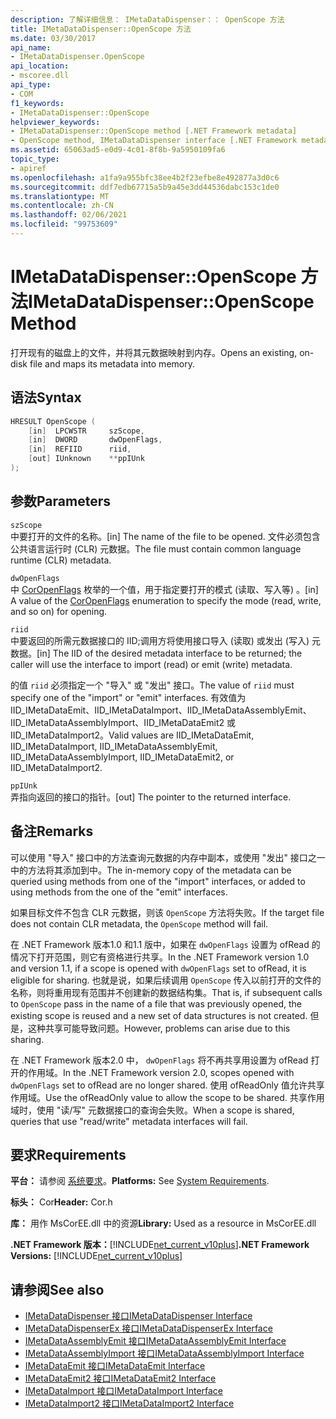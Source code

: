 ```yaml
---
description: 了解详细信息： IMetaDataDispenser：： OpenScope 方法
title: IMetaDataDispenser::OpenScope 方法
ms.date: 03/30/2017
api_name:
- IMetaDataDispenser.OpenScope
api_location:
- mscoree.dll
api_type:
- COM
f1_keywords:
- IMetaDataDispenser::OpenScope
helpviewer_keywords:
- IMetaDataDispenser::OpenScope method [.NET Framework metadata]
- OpenScope method, IMetaDataDispenser interface [.NET Framework metadata]
ms.assetid: 65063ad5-e0d9-4c01-8f8b-9a5950109fa6
topic_type:
- apiref
ms.openlocfilehash: a1fa9a955bfc38ee4b2f23efbe8e492877a3d0c6
ms.sourcegitcommit: ddf7edb67715a5b9a45e3dd44536dabc153c1de0
ms.translationtype: MT
ms.contentlocale: zh-CN
ms.lasthandoff: 02/06/2021
ms.locfileid: "99753609"
---
```

# <a name="imetadatadispenseropenscope-method"></a><span data-ttu-id="d726a-103">IMetaDataDispenser::OpenScope 方法</span><span class="sxs-lookup"><span data-stu-id="d726a-103">IMetaDataDispenser::OpenScope Method</span></span>

<span data-ttu-id="d726a-104">打开现有的磁盘上的文件，并将其元数据映射到内存。</span><span class="sxs-lookup"><span data-stu-id="d726a-104">Opens an existing, on-disk file and maps its metadata into memory.</span></span>  
  
## <a name="syntax"></a><span data-ttu-id="d726a-105">语法</span><span class="sxs-lookup"><span data-stu-id="d726a-105">Syntax</span></span>  
  
```cpp  
HRESULT OpenScope (  
    [in]  LPCWSTR     szScope,
    [in]  DWORD       dwOpenFlags,
    [in]  REFIID      riid,
    [out] IUnknown    **ppIUnk  
);  
```  
  
## <a name="parameters"></a><span data-ttu-id="d726a-106">参数</span><span class="sxs-lookup"><span data-stu-id="d726a-106">Parameters</span></span>  

 `szScope`  
 <span data-ttu-id="d726a-107">中要打开的文件的名称。</span><span class="sxs-lookup"><span data-stu-id="d726a-107">[in] The name of the file to be opened.</span></span> <span data-ttu-id="d726a-108">文件必须包含公共语言运行时 (CLR) 元数据。</span><span class="sxs-lookup"><span data-stu-id="d726a-108">The file must contain common language runtime (CLR) metadata.</span></span>  
  
 `dwOpenFlags`  
 <span data-ttu-id="d726a-109">中 [CorOpenFlags](coropenflags-enumeration.md) 枚举的一个值，用于指定要打开的模式 (读取、写入等) 。</span><span class="sxs-lookup"><span data-stu-id="d726a-109">[in] A value of the [CorOpenFlags](coropenflags-enumeration.md) enumeration to specify the mode (read, write, and so on) for opening.</span></span>  
  
 `riid`  
 <span data-ttu-id="d726a-110">中要返回的所需元数据接口的 IID;调用方将使用接口导入 (读取) 或发出 (写入) 元数据。</span><span class="sxs-lookup"><span data-stu-id="d726a-110">[in] The IID of the desired metadata interface to be returned; the caller will use the interface to import (read) or emit (write) metadata.</span></span>  
  
 <span data-ttu-id="d726a-111">的值 `riid` 必须指定一个 "导入" 或 "发出" 接口。</span><span class="sxs-lookup"><span data-stu-id="d726a-111">The value of `riid` must specify one of the "import" or "emit" interfaces.</span></span> <span data-ttu-id="d726a-112">有效值为 IID_IMetaDataEmit、IID_IMetaDataImport、IID_IMetaDataAssemblyEmit、IID_IMetaDataAssemblyImport、IID_IMetaDataEmit2 或 IID_IMetaDataImport2。</span><span class="sxs-lookup"><span data-stu-id="d726a-112">Valid values are IID_IMetaDataEmit, IID_IMetaDataImport, IID_IMetaDataAssemblyEmit, IID_IMetaDataAssemblyImport, IID_IMetaDataEmit2, or IID_IMetaDataImport2.</span></span>  
  
 `ppIUnk`  
 <span data-ttu-id="d726a-113">弄指向返回的接口的指针。</span><span class="sxs-lookup"><span data-stu-id="d726a-113">[out] The pointer to the returned interface.</span></span>  
  
## <a name="remarks"></a><span data-ttu-id="d726a-114">备注</span><span class="sxs-lookup"><span data-stu-id="d726a-114">Remarks</span></span>  

 <span data-ttu-id="d726a-115">可以使用 "导入" 接口中的方法查询元数据的内存中副本，或使用 "发出" 接口之一中的方法将其添加到中。</span><span class="sxs-lookup"><span data-stu-id="d726a-115">The in-memory copy of the metadata can be queried using methods from one of the "import" interfaces, or added to using methods from the one of the "emit" interfaces.</span></span>  
  
 <span data-ttu-id="d726a-116">如果目标文件不包含 CLR 元数据，则该 `OpenScope` 方法将失败。</span><span class="sxs-lookup"><span data-stu-id="d726a-116">If the target file does not contain CLR metadata, the `OpenScope` method will fail.</span></span>  
  
 <span data-ttu-id="d726a-117">在 .NET Framework 版本1.0 和1.1 版中，如果在 `dwOpenFlags` 设置为 ofRead 的情况下打开范围，则它有资格进行共享。</span><span class="sxs-lookup"><span data-stu-id="d726a-117">In the .NET Framework version 1.0 and version 1.1, if a scope is opened with `dwOpenFlags` set to ofRead, it is eligible for sharing.</span></span> <span data-ttu-id="d726a-118">也就是说，如果后续调用 `OpenScope` 传入以前打开的文件的名称，则将重用现有范围并不创建新的数据结构集。</span><span class="sxs-lookup"><span data-stu-id="d726a-118">That is, if subsequent calls to `OpenScope` pass in the name of a file that was previously opened, the existing scope is reused and a new set of data structures is not created.</span></span> <span data-ttu-id="d726a-119">但是，这种共享可能导致问题。</span><span class="sxs-lookup"><span data-stu-id="d726a-119">However, problems can arise due to this sharing.</span></span>  
  
 <span data-ttu-id="d726a-120">在 .NET Framework 版本2.0 中， `dwOpenFlags` 将不再共享用设置为 ofRead 打开的作用域。</span><span class="sxs-lookup"><span data-stu-id="d726a-120">In the .NET Framework version 2.0, scopes opened with `dwOpenFlags` set to ofRead are no longer shared.</span></span> <span data-ttu-id="d726a-121">使用 ofReadOnly 值允许共享作用域。</span><span class="sxs-lookup"><span data-stu-id="d726a-121">Use the ofReadOnly value to allow the scope to be shared.</span></span> <span data-ttu-id="d726a-122">共享作用域时，使用 "读/写" 元数据接口的查询会失败。</span><span class="sxs-lookup"><span data-stu-id="d726a-122">When a scope is shared, queries that use "read/write" metadata interfaces will fail.</span></span>  
  
## <a name="requirements"></a><span data-ttu-id="d726a-123">要求</span><span class="sxs-lookup"><span data-stu-id="d726a-123">Requirements</span></span>  

 <span data-ttu-id="d726a-124">**平台：** 请参阅 [系统要求](../../get-started/system-requirements.md)。</span><span class="sxs-lookup"><span data-stu-id="d726a-124">**Platforms:** See [System Requirements](../../get-started/system-requirements.md).</span></span>  
  
 <span data-ttu-id="d726a-125">**标头：** Cor</span><span class="sxs-lookup"><span data-stu-id="d726a-125">**Header:** Cor.h</span></span>  
  
 <span data-ttu-id="d726a-126">**库：** 用作 MsCorEE.dll 中的资源</span><span class="sxs-lookup"><span data-stu-id="d726a-126">**Library:** Used as a resource in MsCorEE.dll</span></span>  
  
 <span data-ttu-id="d726a-127">**.NET Framework 版本：**[!INCLUDE[net_current_v10plus](../../../../includes/net-current-v10plus-md.md)]</span><span class="sxs-lookup"><span data-stu-id="d726a-127">**.NET Framework Versions:** [!INCLUDE[net_current_v10plus](../../../../includes/net-current-v10plus-md.md)]</span></span>  
  
## <a name="see-also"></a><span data-ttu-id="d726a-128">请参阅</span><span class="sxs-lookup"><span data-stu-id="d726a-128">See also</span></span>

- [<span data-ttu-id="d726a-129">IMetaDataDispenser 接口</span><span class="sxs-lookup"><span data-stu-id="d726a-129">IMetaDataDispenser Interface</span></span>](imetadatadispenser-interface.md)
- [<span data-ttu-id="d726a-130">IMetaDataDispenserEx 接口</span><span class="sxs-lookup"><span data-stu-id="d726a-130">IMetaDataDispenserEx Interface</span></span>](imetadatadispenserex-interface.md)
- [<span data-ttu-id="d726a-131">IMetaDataAssemblyEmit 接口</span><span class="sxs-lookup"><span data-stu-id="d726a-131">IMetaDataAssemblyEmit Interface</span></span>](imetadataassemblyemit-interface.md)
- [<span data-ttu-id="d726a-132">IMetaDataAssemblyImport 接口</span><span class="sxs-lookup"><span data-stu-id="d726a-132">IMetaDataAssemblyImport Interface</span></span>](imetadataassemblyimport-interface.md)
- [<span data-ttu-id="d726a-133">IMetaDataEmit 接口</span><span class="sxs-lookup"><span data-stu-id="d726a-133">IMetaDataEmit Interface</span></span>](imetadataemit-interface.md)
- [<span data-ttu-id="d726a-134">IMetaDataEmit2 接口</span><span class="sxs-lookup"><span data-stu-id="d726a-134">IMetaDataEmit2 Interface</span></span>](imetadataemit2-interface.md)
- [<span data-ttu-id="d726a-135">IMetaDataImport 接口</span><span class="sxs-lookup"><span data-stu-id="d726a-135">IMetaDataImport Interface</span></span>](imetadataimport-interface.md)
- [<span data-ttu-id="d726a-136">IMetaDataImport2 接口</span><span class="sxs-lookup"><span data-stu-id="d726a-136">IMetaDataImport2 Interface</span></span>](imetadataimport2-interface.md)
